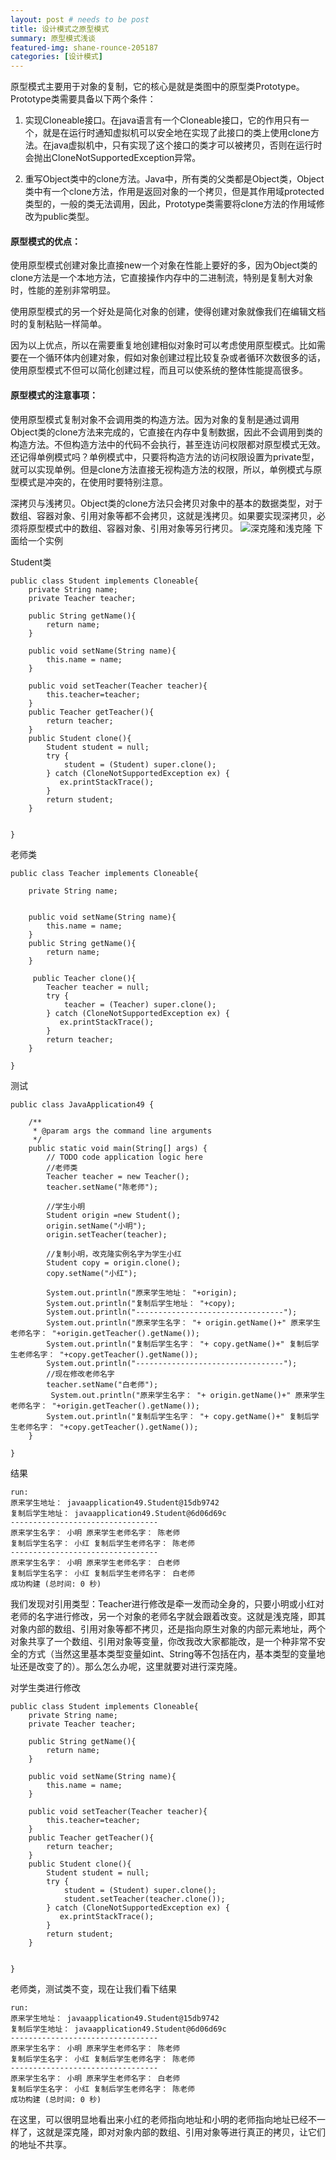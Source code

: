 ```yaml
---
layout: post # needs to be post
title: 设计模式之原型模式
summary: 原型模式浅谈
featured-img: shane-rounce-205187
categories: [设计模式]
---
```

原型模式主要用于对象的复制，它的核心是就是类图中的原型类Prototype。Prototype类需要具备以下两个条件：

1. 实现Cloneable接口。在java语言有一个Cloneable接口，它的作用只有一个，就是在运行时通知虚拟机可以安全地在实现了此接口的类上使用clone方法。在java虚拟机中，只有实现了这个接口的类才可以被拷贝，否则在运行时会抛出CloneNotSupportedException异常。

2. 重写Object类中的clone方法。Java中，所有类的父类都是Object类，Object类中有一个clone方法，作用是返回对象的一个拷贝，但是其作用域protected类型的，一般的类无法调用，因此，Prototype类需要将clone方法的作用域修改为public类型。

#### 原型模式的优点：
使用原型模式创建对象比直接new一个对象在性能上要好的多，因为Object类的clone方法是一个本地方法，它直接操作内存中的二进制流，特别是复制大对象时，性能的差别非常明显。

使用原型模式的另一个好处是简化对象的创建，使得创建对象就像我们在编辑文档时的复制粘贴一样简单。

因为以上优点，所以在需要重复地创建相似对象时可以考虑使用原型模式。比如需要在一个循环体内创建对象，假如对象创建过程比较复杂或者循环次数很多的话，使用原型模式不但可以简化创建过程，而且可以使系统的整体性能提高很多。

#### 原型模式的注意事项：
使用原型模式复制对象不会调用类的构造方法。因为对象的复制是通过调用Object类的clone方法来完成的，它直接在内存中复制数据，因此不会调用到类的构造方法。不但构造方法中的代码不会执行，甚至连访问权限都对原型模式无效。还记得单例模式吗？单例模式中，只要将构造方法的访问权限设置为private型，就可以实现单例。但是clone方法直接无视构造方法的权限，所以，单例模式与原型模式是冲突的，在使用时要特别注意。

深拷贝与浅拷贝。Object类的clone方法只会拷贝对象中的基本的数据类型，对于数组、容器对象、引用对象等都不会拷贝，这就是浅拷贝。如果要实现深拷贝，必须将原型模式中的数组、容器对象、引用对象等另行拷贝。
![深克隆和浅克隆](https://i.loli.net/2019/01/09/5c35ee67a4c14.png)
下面给一个实例

Student类
```
public class Student implements Cloneable{
    private String name;
    private Teacher teacher;

    public String getName(){
        return name;
    }

    public void setName(String name){
        this.name = name;
    }

    public void setTeacher(Teacher teacher){
        this.teacher=teacher;
    }
    public Teacher getTeacher(){
        return teacher;
    }
    public Student clone(){
        Student student = null;
        try {
            student = (Student) super.clone();
        } catch (CloneNotSupportedException ex) {
           ex.printStackTrace();
        }
        return student;
    }


}
```
老师类
```
public class Teacher implements Cloneable{

    private String name;


    public void setName(String name){
        this.name = name;
    }
    public String getName(){
        return name;
    }

     public Teacher clone(){
        Teacher teacher = null;
        try {
            teacher = (Teacher) super.clone();
        } catch (CloneNotSupportedException ex) {
           ex.printStackTrace();
        }
        return teacher;
    }

}
```
测试
```
public class JavaApplication49 {

    /**
     * @param args the command line arguments
     */
    public static void main(String[] args) {
        // TODO code application logic here
        //老师类
        Teacher teacher = new Teacher();
        teacher.setName("陈老师");

        //学生小明
        Student origin =new Student();
        origin.setName("小明");
        origin.setTeacher(teacher);

        //复制小明，改克隆实例名字为学生小红
        Student copy = origin.clone();
        copy.setName("小红");

        System.out.println("原来学生地址： "+origin);
        System.out.println("复制后学生地址： "+copy);
        System.out.println("---------------------------------");
        System.out.println("原来学生名字： "+ origin.getName()+" 原来学生老师名字： "+origin.getTeacher().getName());
        System.out.println("复制后学生名字： "+ copy.getName()+" 复制后学生老师名字： "+copy.getTeacher().getName());
        System.out.println("---------------------------------");
        //现在修改老师名字
        teacher.setName("白老师");
         System.out.println("原来学生名字： "+ origin.getName()+" 原来学生老师名字： "+origin.getTeacher().getName());
        System.out.println("复制后学生名字： "+ copy.getName()+" 复制后学生老师名字： "+copy.getTeacher().getName());
    }

}

```
结果
```
run:
原来学生地址： javaapplication49.Student@15db9742
复制后学生地址： javaapplication49.Student@6d06d69c
---------------------------------
原来学生名字： 小明 原来学生老师名字： 陈老师
复制后学生名字： 小红 复制后学生老师名字： 陈老师
---------------------------------
原来学生名字： 小明 原来学生老师名字： 白老师
复制后学生名字： 小红 复制后学生老师名字： 白老师
成功构建 (总时间: 0 秒)

```
我们发现对引用类型：Teacher进行修改是牵一发而动全身的，只要小明或小红对老师的名字进行修改，另一个对象的老师名字就会跟着改变。这就是浅克隆，即其对象内部的数组、引用对象等都不拷贝，还是指向原生对象的内部元素地址，两个对象共享了一个数组、引用对象等变量，你改我改大家都能改，是一个种非常不安全的方式（当然这里基本类型变量如int、String等不包括在内，基本类型的变量地址还是改变了的）。那么怎么办呢，这里就要对进行深克隆。

对学生类进行修改
```
public class Student implements Cloneable{
    private String name;
    private Teacher teacher;

    public String getName(){
        return name;
    }

    public void setName(String name){
        this.name = name;
    }

    public void setTeacher(Teacher teacher){
        this.teacher=teacher;
    }
    public Teacher getTeacher(){
        return teacher;
    }
    public Student clone(){
        Student student = null;
        try {
            student = (Student) super.clone();
            student.setTeacher(teacher.clone());
        } catch (CloneNotSupportedException ex) {
           ex.printStackTrace();
        }
        return student;
    }


}
```
老师类，测试类不变，现在让我们看下结果
```
run:
原来学生地址： javaapplication49.Student@15db9742
复制后学生地址： javaapplication49.Student@6d06d69c
---------------------------------
原来学生名字： 小明 原来学生老师名字： 陈老师
复制后学生名字： 小红 复制后学生老师名字： 陈老师
---------------------------------
原来学生名字： 小明 原来学生老师名字： 白老师
复制后学生名字： 小红 复制后学生老师名字： 陈老师
成功构建 (总时间: 0 秒)
```
在这里，可以很明显地看出来小红的老师指向地址和小明的老师指向地址已经不一样了，这就是深克隆，即对对象内部的数组、引用对象等进行真正的拷贝，让它们的地址不共享。
